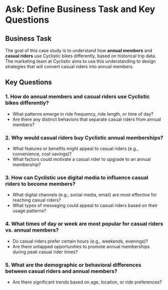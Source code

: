 # Ask: Define Business Task and Key Questions

## Business Task

The goal of this case study is to understand how **annual members** and **casual riders** use Cyclistic bikes differently, based on historical trip data. The marketing team at Cyclistic aims to use this understanding to design strategies that will convert casual riders into annual members.

## Key Questions

### 1. How do annual members and casual riders use Cyclistic bikes differently?
- What patterns emerge in ride frequency, ride length, or time of day?
- Are there any distinct behaviors that separate casual riders from annual members?

### 2. Why would casual riders buy Cyclistic annual memberships?
- What features or benefits might appeal to casual riders (e.g., convenience, cost savings)?
- What factors could motivate a casual rider to upgrade to an annual membership?

### 3. How can Cyclistic use digital media to influence casual riders to become members?
- What digital channels (e.g., social media, email) are most effective for reaching casual riders?
- What types of messaging could appeal to casual riders based on their usage patterns?

### 4. What times of day or week are most popular for casual riders vs. annual members?
- Do casual riders prefer certain hours (e.g., weekends, evenings)?
- Are there untapped opportunities to promote annual memberships during peak casual rider times?

### 5. What are the demographic or behavioral differences between casual riders and annual members?
- Are there significant trends based on age, location, or ride preferences?

